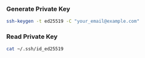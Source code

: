 ### Generate Private Key
```sh
ssh-keygen -t ed25519 -C "your_email@example.com"
```

### Read Private Key
```sh
cat ~/.ssh/id_ed25519
```

